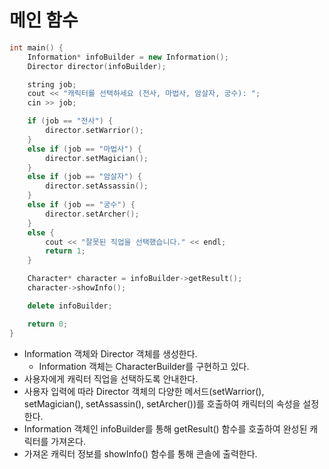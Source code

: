 # 메인 함수
```c++
int main() {
    Information* infoBuilder = new Information();
    Director director(infoBuilder);

    string job;
    cout << "캐릭터를 선택하세요 (전사, 마법사, 암살자, 궁수): ";
    cin >> job;

    if (job == "전사") {
        director.setWarrior();
    }
    else if (job == "마법사") {
        director.setMagician();
    }
    else if (job == "암살자") {
        director.setAssassin();
    }
    else if (job == "궁수") {
        director.setArcher();
    }
    else {
        cout << "잘못된 직업을 선택했습니다." << endl;
        return 1;
    }

    Character* character = infoBuilder->getResult();
    character->showInfo();

    delete infoBuilder;

    return 0;
}
```
* Information 객체와 Director 객체를 생성한다.
  + Information 객체는 CharacterBuilder를 구현하고 있다.
* 사용자에게 캐릭터 직업을 선택하도록 안내한다.
* 사용자 입력에 따라 Director 객체의 다양한 메서드(setWarrior(), setMagician(), setAssassin(), setArcher())를 호출하여 캐릭터의 속성을 설정한다.
* Information 객체인 infoBuilder를 통해 getResult() 함수를 호출하여 완성된 캐릭터를 가져온다.
* 가져온 캐릭터 정보를 showInfo() 함수를 통해 콘솔에 출력한다.
